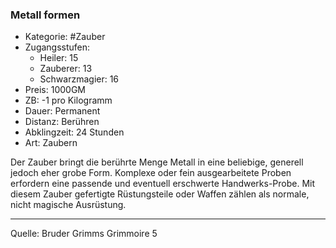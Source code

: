 ### Metall formen

- Kategorie: #Zauber
- Zugangsstufen:
  - Heiler: 15
  - Zauberer: 13
  - Schwarzmagier: 16
- Preis: 1000GM
- ZB: -1 pro Kilogramm
- Dauer: Permanent
- Distanz: Berühren
- Abklingzeit: 24 Stunden
- Art: Zaubern

Der Zauber bringt die berührte Menge Metall in eine beliebige, generell jedoch eher grobe Form. Komplexe oder fein ausgearbeitete Proben erfordern eine passende und eventuell erschwerte Handwerks-Probe. Mit diesem Zauber gefertigte Rüstungsteile oder Waffen zählen als normale, nicht magische Ausrüstung.

---

Quelle: Bruder Grimms Grimmoire 5
